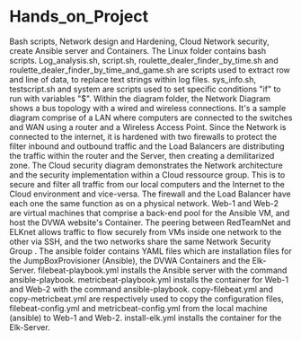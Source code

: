 # Hands_on_Project
Bash scripts, Network design and Hardening, Cloud Network security, create Ansible server and Containers.
The Linux folder contains bash scripts.
Log_analysis.sh, script.sh, roulette_dealer_finder_by_time.sh and roulette_dealer_finder_by_time_and_game.sh are scripts used to extract row and line of data, to replace text strings within log files.
sys_info.sh, testscript.sh and system are scripts used to set specific conditions "if" to run with variables "$".
Within the diagram folder, the Network Diagram shows a bus topology with a wired and wireless connections. 
It's a sample diagram comprise of a LAN where computers are connected to the switches and WAN using a router and a Wireless Access Point. Since the Network is connected to the internet, it is hardened with two firewalls to protect the filter inbound and outbound traffic and the Load Balancers are distributing the traffic within the router and the Server, then creating a demilitarized zone.
The Cloud security diagram demonstrates the Network architecture and the security implementation within a Cloud ressource group. This is to secure and filter all traffic from our local computers and the Internet to the Cloud environment and vice-versa. The firewall and the Load Balancer have each one the same function as on a physical network. Web-1 and Web-2 are virtual machines that comprise a back-end pool for the Ansible VM, and host the DVWA website's Container. The peering between RedTeamNet and ELKnet allows traffic to flow securely from VMs inside one network to the other via SSH, and the two networks share the same Network Security Group .
The ansible folder contains YAML files which are installation files for the JumpBoxProvisioner (Ansible), the DVWA Containers and the Elk-Server.
filebeat-playbook.yml installs the Ansible server with the command ansible-playbook.
metricbeat-playbook.yml installs the container for Web-1 and Web-2 with the command ansible-playbook.
copy-filebeat.yml and copy-metricbeat.yml are respectively used to copy the configuration files, filebeat-config.yml and metricbeat-config.yml from the local machine (ansible) to Web-1 and Web-2.
install-elk.yml installs the container for the Elk-Server.
